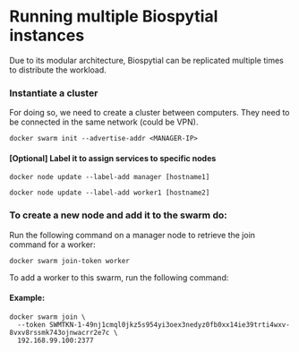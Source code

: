# Running multiple Biospytial instances
Due to its modular architecture, Biospytial can be replicated multiple times to
distribute the workload.


### Instantiate a cluster
For doing so, we need to create a cluster between computers. They need to be connected
in the same network (could be VPN).

```
docker swarm init --advertise-addr <MANAGER-IP>
```

#### [Optional] Label it to assign services to specific nodes
```
docker node update --label-add manager [hostname1]

docker node update --label-add worker1 [hostname2]
```

### To create a new node and add it to the swarm do:
Run the following command on a manager node to retrieve the join command for a worker:
```
docker swarm join-token worker 
```

To add a worker to this swarm, run the following command:

#### Example:
```
docker swarm join \
  --token SWMTKN-1-49nj1cmql0jkz5s954yi3oex3nedyz0fb0xx14ie39trti4wxv-8vxv8rssmk743ojnwacrr2e7c \
  192.168.99.100:2377

```






